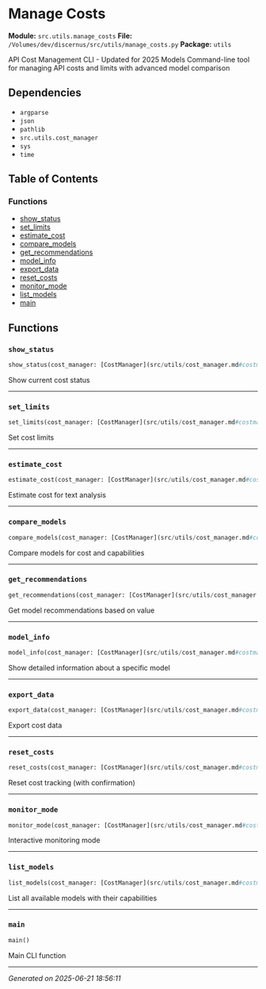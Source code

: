 # Manage Costs

**Module:** `src.utils.manage_costs`
**File:** `/Volumes/dev/discernus/src/utils/manage_costs.py`
**Package:** `utils`

API Cost Management CLI - Updated for 2025 Models
Command-line tool for managing API costs and limits with advanced model comparison

## Dependencies

- `argparse`
- `json`
- `pathlib`
- `src.utils.cost_manager`
- `sys`
- `time`

## Table of Contents

### Functions
- [show_status](#show-status)
- [set_limits](#set-limits)
- [estimate_cost](#estimate-cost)
- [compare_models](#compare-models)
- [get_recommendations](#get-recommendations)
- [model_info](#model-info)
- [export_data](#export-data)
- [reset_costs](#reset-costs)
- [monitor_mode](#monitor-mode)
- [list_models](#list-models)
- [main](#main)

## Functions

### `show_status`
```python
show_status(cost_manager: [CostManager](src/utils/cost_manager.md#costmanager))
```

Show current cost status

---

### `set_limits`
```python
set_limits(cost_manager: [CostManager](src/utils/cost_manager.md#costmanager), args)
```

Set cost limits

---

### `estimate_cost`
```python
estimate_cost(cost_manager: [CostManager](src/utils/cost_manager.md#costmanager), args)
```

Estimate cost for text analysis

---

### `compare_models`
```python
compare_models(cost_manager: [CostManager](src/utils/cost_manager.md#costmanager), args)
```

Compare models for cost and capabilities

---

### `get_recommendations`
```python
get_recommendations(cost_manager: [CostManager](src/utils/cost_manager.md#costmanager), args)
```

Get model recommendations based on value

---

### `model_info`
```python
model_info(cost_manager: [CostManager](src/utils/cost_manager.md#costmanager), args)
```

Show detailed information about a specific model

---

### `export_data`
```python
export_data(cost_manager: [CostManager](src/utils/cost_manager.md#costmanager), args)
```

Export cost data

---

### `reset_costs`
```python
reset_costs(cost_manager: [CostManager](src/utils/cost_manager.md#costmanager))
```

Reset cost tracking (with confirmation)

---

### `monitor_mode`
```python
monitor_mode(cost_manager: [CostManager](src/utils/cost_manager.md#costmanager))
```

Interactive monitoring mode

---

### `list_models`
```python
list_models(cost_manager: [CostManager](src/utils/cost_manager.md#costmanager))
```

List all available models with their capabilities

---

### `main`
```python
main()
```

Main CLI function

---

*Generated on 2025-06-21 18:56:11*